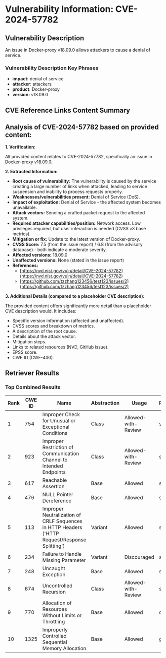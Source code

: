 # Vulnerability Information: CVE-2024-57782

## Vulnerability Description
An issue in Docker-proxy v18.09.0 allows attackers to cause a denial of service.

### Vulnerability Description Key Phrases
- **impact:** denial of service
- **attacker:** attackers
- **product:** Docker-proxy
- **version:** v18.09.0

## CVE Reference Links Content Summary
## Analysis of CVE-2024-57782 based on provided content:

**1. Verification:**

All provided content relates to CVE-2024-57782, specifically an issue in Docker-proxy v18.09.0.

**2. Extracted Information:**

* **Root cause of vulnerability:**  The vulnerability is caused by the service creating a large number of links when attacked, leading to service suspension and inability to process requests properly.
* **Weaknesses/vulnerabilities present:** Denial of Service (DoS).
* **Impact of exploitation:**  Denial of Service - the affected system becomes unavailable.
* **Attack vectors:** Sending a crafted packet request to the affected system.
* **Required attacker capabilities/position:** Network access.  Low privileges required, but user interaction is needed (CVSS v3 base metrics).
* **Mitigation or fix:** Update to the latest version of Docker-proxy.
* **CVSS Score:** 7.5 (from the issue report) / 6.8 (from the advisory database) - both indicate a moderate severity.
* **Affected versions:** 18.09.0
* **Unaffected versions:** None (stated in the issue report)
* **References:**
    * [https://nvd.nist.gov/vuln/detail/CVE-2024-57782](https://nvd.nist.gov/vuln/detail/CVE-2024-57782)
    * [https://github.com/tzzhang123456/test123/issues/2](https://github.com/tzzhang123456/test123/issues/2)

**3. Additional Details (compared to a placeholder CVE description):**

The provided content offers significantly more detail than a placeholder CVE description would. It includes:

*   Specific version information (affected and unaffected).
*   CVSS scores and breakdown of metrics.
*   A description of the root cause.
*   Details about the attack vector.
*   Mitigation steps.
*   Links to related resources (NVD, GitHub issue).
*   EPSS score.
*   CWE ID (CWE-400).

## Retriever Results

### Top Combined Results

| Rank | CWE ID | Name | Abstraction | Usage  | Retrievers | Individual Scores |
|------|--------|------|-------------|-------|------------|-------------------|
| 1 | 754 | Improper Check for Unusual or Exceptional Conditions | Class | Allowed-with-Review | sparse | 0.030 |
| 2 | 923 | Improper Restriction of Communication Channel to Intended Endpoints | Class | Allowed-with-Review | sparse | 0.030 |
| 3 | 617 | Reachable Assertion | Base | Allowed | sparse | 0.029 |
| 4 | 476 | NULL Pointer Dereference | Base | Allowed | sparse | 0.029 |
| 5 | 113 | Improper Neutralization of CRLF Sequences in HTTP Headers ('HTTP Request/Response Splitting') | Variant | Allowed | sparse | 0.029 |
| 6 | 234 | Failure to Handle Missing Parameter | Variant | Discouraged | sparse | 0.029 |
| 7 | 248 | Uncaught Exception | Base | Allowed | sparse | 0.029 |
| 8 | 674 | Uncontrolled Recursion | Class | Allowed-with-Review | sparse | 0.028 |
| 9 | 770 | Allocation of Resources Without Limits or Throttling | Base | Allowed | dense | 0.480 |
| 10 | 1325 | Improperly Controlled Sequential Memory Allocation | Base | Allowed | graph | 0.004 |

